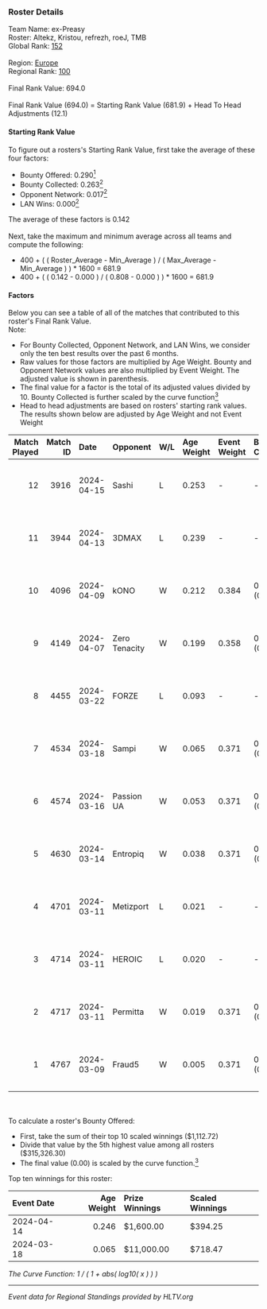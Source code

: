 ### Roster Details<br />
Team Name: ex-Preasy<br />
Roster: Altekz, Kristou, refrezh, roeJ, TMB<br />
Global Rank: [152](../../standings_global_2024_09_04.md)<br />
<br />
Region: [Europe]( ../../standings_europe_2024_09_04.md)<br />
Regional Rank: [100]( ../../standings_europe_2024_09_04.md)<br />
<br />
Final Rank Value:  694.0<br />
<br />
Final Rank Value (694.0) = Starting Rank Value (681.9) + Head To Head Adjustments (12.1)<br />

#### Starting Rank Value<br />
To figure out a rosters's Starting Rank Value, first take the average of these four factors:<br />
- Bounty Offered: 0.290[<sup>1</sup>](#table2)
- Bounty Collected: 0.263[<sup>2</sup>](#table1)
- Opponent Network: 0.017[<sup>2</sup>](#table1)
- LAN Wins: 0.000[<sup>2</sup>](#table1)

The average of these factors is 0.142<br />
<br />
Next, take the maximum and minimum average across all teams and compute the following:<br />
- 400 + ( ( Roster_Average - Min_Average ) / ( Max_Average - Min_Average ) ) * 1600 = 681.9
- 400 + ( ( 0.142 - 0.000 ) / ( 0.808 - 0.000 ) ) * 1600 = 681.9


#### Factors<br />
Below you can see a table of all of the matches that contributed to this roster's Final Rank Value.<br />
Note:<br />

- For Bounty Collected, Opponent Network, and LAN Wins, we consider only the ten best results over the past 6 months.
- Raw values for those factors are multiplied by Age Weight. Bounty and Opponent Network values are also multiplied by Event Weight. The adjusted value is shown in parenthesis.
- The final value for a factor is the total of its adjusted values divided by 10. Bounty Collected is further scaled by the curve function[<sup>3</sup>](#curveFunction)
- Head to head adjustments are based on rosters' starting rank values. The results shown below are adjusted by Age Weight and not Event Weight
<span id="table1"></span><br />


| Match Played | Match ID | Date       | Opponent      | W/L | Age Weight | Event Weight | Bounty Collected | Opponent Network | LAN Wins  | H2H Adj. | Roster                              |
| -: | -: | :- | :- | :- | :- | :- | :- | :- | :- | -: | :- |
|           12 |     3916 | 2024-04-15 | Sashi         | L   | 0.253      | -            | -                | -                | -         |    -0.76 | Altekz, Kristou, refrezh, roeJ, TMB |
|           11 |     3944 | 2024-04-13 | 3DMAX         | L   | 0.239      | -            | -                | -                | -         |    -0.04 | Altekz, Kristou, refrezh, roeJ, TMB |
|           10 |     4096 | 2024-04-09 | kONO          | W   | 0.212      | 0.384        | 0.025 (0.002)    | 0.550 (0.045)    | 0 (0.000) |     4.64 | Altekz, Kristou, refrezh, roeJ, TMB |
|            9 |     4149 | 2024-04-07 | Zero Tenacity | W   | 0.199      | 0.358        | 0.138 (0.010)    | 1.000 (0.071)    | 0 (0.000) |     5.57 | Altekz, Kristou, refrezh, roeJ, TMB |
|            8 |     4455 | 2024-03-22 | FORZE         | L   | 0.093      | -            | -                | -                | -         |    -0.99 | Altekz, Kristou, refrezh, roeJ, TMB |
|            7 |     4534 | 2024-03-18 | Sampi         | W   | 0.065      | 0.371        | 0.033 (0.001)    | 1.000 (0.024)    | 0 (0.000) |     1.62 | Altekz, Kristou, refrezh, roeJ, TMB |
|            6 |     4574 | 2024-03-16 | Passion UA    | W   | 0.053      | 0.371        | 0.147 (0.003)    | 1.000 (0.020)    | 0 (0.000) |     1.46 | Altekz, Kristou, refrezh, roeJ, TMB |
|            5 |     4630 | 2024-03-14 | Entropiq      | W   | 0.038      | 0.371        | 0.000 (0.000)    | 0.001 (0.000)    | 0 (0.000) |     0.32 | Altekz, Kristou, refrezh, roeJ, TMB |
|            4 |     4701 | 2024-03-11 | Metizport     | L   | 0.021      | -            | -                | -                | -         |    -0.27 | Altekz, dupreeh, refrezh, roeJ, TMB |
|            3 |     4714 | 2024-03-11 | HEROIC        | L   | 0.020      | -            | -                | -                | -         |    -0.01 | Altekz, dupreeh, refrezh, roeJ, TMB |
|            2 |     4717 | 2024-03-11 | Permitta      | W   | 0.019      | 0.371        | 0.032 (0.000)    | 0.988 (0.007)    | 0 (0.000) |     0.50 | Altekz, dupreeh, refrezh, roeJ, TMB |
|            1 |     4767 | 2024-03-09 | Fraud5        | W   | 0.005      | 0.371        | 0.002 (0.000)    | 0.025 (0.000)    | 0 (0.000) |     0.05 | Altekz, dupreeh, refrezh, roeJ, TMB |

<br />
<span id="table2"></span><br />
To calculate a roster's Bounty Offered:<br />

- First, take the sum of their top 10 scaled winnings ($1,112.72)
- Divide that value by the 5th highest value among all rosters ($315,326.30)
- The final value (0.00) is scaled by the curve function.[<sup>3</sup>](#curveFunction)

Top ten winnings for this roster:<br />

| Event Date | Age Weight | Prize Winnings | Scaled Winnings |
| :- | -: | :- | :- |
| 2024-04-14 |      0.246 | $1,600.00      | $394.25         |
| 2024-03-18 |      0.065 | $11,000.00     | $718.47         |


<span id="curveFunction"></span>_The Curve Function: 1 / ( 1 + abs( log10( x ) ) )_<br />

---
_Event data for Regional Standings provided by HLTV.org_<br />
